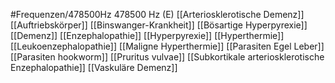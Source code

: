 #Frequenzen/478500Hz
478500 Hz (E)
[[Arteriosklerotische Demenz]]
[[Auftriebskörper]]
[[Binswanger-Krankheit]]
[[Bösartige Hyperpyrexie]]
[[Demenz]]
[[Enzephalopathie]]
[[Hyperpyrexie]]
[[Hyperthermie]]
[[Leukoenzephalopathie]]
[[Maligne Hyperthermie]]
[[Parasiten Egel Leber]]
[[Parasiten hookworm]]
[[Pruritus vulvae]]
[[Subkortikale arteriosklerotische Enzephalopathie]]
[[Vaskuläre Demenz]]